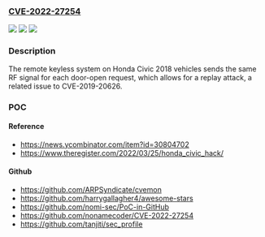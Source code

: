 ### [CVE-2022-27254](https://cve.mitre.org/cgi-bin/cvename.cgi?name=CVE-2022-27254)
![](https://img.shields.io/static/v1?label=Product&message=n%2Fa&color=blue)
![](https://img.shields.io/static/v1?label=Version&message=n%2Fa&color=blue)
![](https://img.shields.io/static/v1?label=Vulnerability&message=n%2Fa&color=brighgreen)

### Description

The remote keyless system on Honda Civic 2018 vehicles sends the same RF signal for each door-open request, which allows for a replay attack, a related issue to CVE-2019-20626.

### POC

#### Reference
- https://news.ycombinator.com/item?id=30804702
- https://www.theregister.com/2022/03/25/honda_civic_hack/

#### Github
- https://github.com/ARPSyndicate/cvemon
- https://github.com/harrygallagher4/awesome-stars
- https://github.com/nomi-sec/PoC-in-GitHub
- https://github.com/nonamecoder/CVE-2022-27254
- https://github.com/tanjiti/sec_profile

